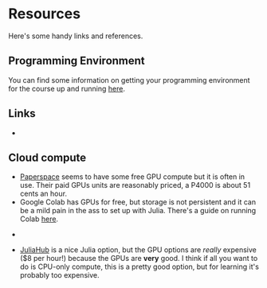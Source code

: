 # Resources

Here's some handy links and references.

## Programming Environment

You can find some information on getting your programming environment for the course up and running [here](/resources/programming-environment/).

## Links

- ~~~<a href="https://fast.ai" target="_blank" rel="nooopener noreferrer">fast.ai</a>~~~

## Cloud compute

- [Paperspace](https://www.paperspace.com) seems to have some free GPU compute but it is often in use. Their paid GPUs units are reasonably priced, a P4000 is about 51 cents an hour.
- Google Colab has GPUs for free, but storage is not persistent and it can be a mild pain in the ass to set up with Julia. There's a guide on running Colab [here](/resources/programming-environment/).
- ~~~<a href="https://lambdalabs.com/" target="_blank" rel="nooopener noreferrer">Lambda</a>~~~ has some very cheap compute. A reasonably powerful machine with a Quadro RTX 6000 is about 50 cents an hour (the cheapest they offer).
- [JuliaHub](https://juliahub.com) is a nice Julia option, but the GPU options are _really_ expensive ($8 per hour!) because the GPUs are __very__ good. I think if all you want to do is CPU-only compute, this is a pretty good option, but for learning it's probably too expensive.